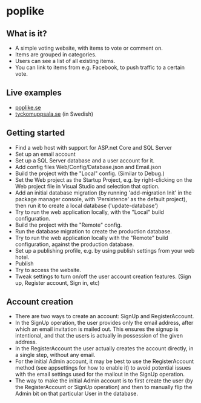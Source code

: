 # poplike

## What is it? ##
* A simple voting website, with items to vote or comment on.
* Items are grouped in categories.
* Users can see a list of all existing items.
* You can link to items from e.g. Facebook, to push traffic to a certain vote.

## Live examples ##
* [poplike.se](https://poplike.se)
* [tyckomuppsala.se](https://tyckomuppsala.se) (in Swedish)

## Getting started ##
* Find a web host with support for ASP.net Core and SQL Server
* Set up an email account
* Set up a SQL Server database and a user account for it.
* Add config files Web/Config/Database.json and Email.json
* Build the project with the "Local" config. (Similar to Debug.)
* Set the Web project as the Startup Project, e.g. by right-clicking on the Web project file in Visual Studio and selection that option.
* Add an initial database migration (by running 'add-migration Init' in the package manager console, with 'Persistence' as the default project), then run it to create a local database ('update-database')
* Try to run the web application locally, with the "Local" build configuration.
* Build the project with the "Remote" config.
* Run the database migration to create the production database.
* Try to run the web application locally with the "Remote" build configuration, against the production database.
* Set up a publishing profile, e.g. by using publish settings from your web hotel.
* Publish
* Try to access the website.
* Tweak settings to turn on/off the user account creation features. (Sign up, Register account, Sign in, etc)

## Account creation ##
* There are two ways to create an account: SignUp and RegisterAccount.
* In the SignUp operation, the user provides only the email address, after which an email invitation is mailed out. This ensures the signup is intentional, and that the users is actually in possession of the given address.
* In the RegisterAccount the user actually creates the account directly, in a single step, without any email.
* For the initial Admin account, it may be best to use the RegisterAccount method (see appsettings for how to enable it) to avoid potential issues with the email settings used for the mailout in the SignUp operation.
* The way to make the initial Admin account is to first create the user (by the RegisterAccount or SignUp operation) and then to manually flip the Admin bit on that particular User in the database.

  
